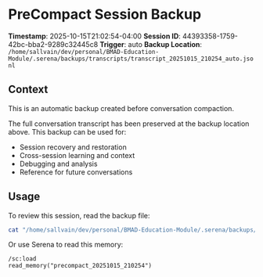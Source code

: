 # PreCompact Session Backup

**Timestamp**: 2025-10-15T21:02:54-04:00
**Session ID**: 44393358-1759-42bc-bba2-9289c32445c8
**Trigger**: auto
**Backup Location**: `/home/sallvain/dev/personal/BMAD-Education-Module/.serena/backups/transcripts/transcript_20251015_210254_auto.jsonl`

## Context

This is an automatic backup created before conversation compaction.

The full conversation transcript has been preserved at the backup location above.
This backup can be used for:
- Session recovery and restoration
- Cross-session learning and context
- Debugging and analysis
- Reference for future conversations

## Usage

To review this session, read the backup file:
```bash
cat "/home/sallvain/dev/personal/BMAD-Education-Module/.serena/backups/transcripts/transcript_20251015_210254_auto.jsonl"
```

Or use Serena to read this memory:
```
/sc:load
read_memory("precompact_20251015_210254")
```
